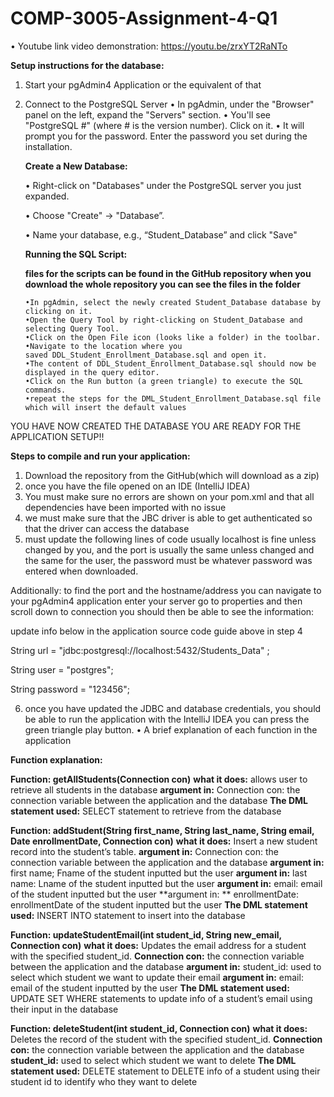 # COMP-3005-Assignment-4-Q1

•	Youtube link video demonstration:
https://youtu.be/zrxYT2RaNTo


**Setup instructions for the database:**
1.  Start your pgAdmin4 Application or the equivalent of that
2.  Connect to the PostgreSQL Server
	•	In pgAdmin, under the "Browser" panel on the left, expand the "Servers" section.
	•	You'll see "PostgreSQL #" (where # is the version number). Click on it.
	•	It will prompt you for the password. Enter the password you set during the installation.
		
	**Create a New Database:**

	•	Right-click on "Databases" under the PostgreSQL server you just expanded.

	•	Choose "Create" -> "Database”.

	•	Name your database, e.g., “Student_Database” and click "Save"

    **Running the SQL Script:**
    
	**files for the scripts can be found in the GitHub repository when you download the whole repository you can see the files in the folder**

		•In pgAdmin, select the newly created Student_Database database by clicking on it.
		•Open the Query Tool by right-clicking on Student_Database and selecting Query Tool.
		•Click on the Open File icon (looks like a folder) in the toolbar.
		•Navigate to the location where you saved DDL_Student_Enrollment_Database.sql and open it.
		•The content of DDL_Student_Enrollment_Database.sql should now be displayed in the query editor.
		•Click on the Run button (a green triangle) to execute the SQL commands.
		•repeat the steps for the DML_Student_Enrollment_Database.sql file which will insert the default values
 
YOU HAVE NOW CREATED THE DATABASE YOU ARE READY FOR THE APPLICATION SETUP!!

**Steps to compile and run your application:**
1. Download the repository from the GitHub(which will download as a zip)
2. once you have the file opened on an IDE (IntelliJ IDEA)
2. You must make sure no errors are shown on your pom.xml and that all dependencies have been imported with no issue 
3. we must make sure that the JBC driver is able to get authenticated so that the driver can access the database 
4. must update the following lines of code usually localhost is fine unless changed by you, and the port is usually the same unless changed and the same for the user, the password must be whatever password was entered when downloaded.
   
Additionally: to find the port and the hostname/address you can navigate to your pgAdmin4 application enter your server go to properties and then scroll down to connection you should then be able to see the information:

update info below in the application source code guide above in step 4

String url = "jdbc:postgresql://localhost:5432/Students_Data" ;

String user = "postgres";

String password = "123456";

6. once you have updated the JDBC and database credentials, you should be able to run the application with the IntelliJ IDEA you can press the green triangle play button.
	•	A brief explanation of each function in the application 

**Function explanation:**

**Function: getAllStudents(Connection con)**
**what it does:** allows user to retrieve all students in the database
**argument in:** Connection con: the connection variable between the application and the database
**The DML statement used:** SELECT statement to retrieve from the database
 
**Function: addStudent(String first_name, String last_name, String email, Date enrollmentDate, Connection con)**
**what it does:** Insert a new student record into the student’s table.
**argument in:** Connection con: the connection variable between the application and the database
**argument in:** first name; Fname of the student inputted but the user
**argument in:** last name: Lname of the student inputted but the user
**argument in:** email: email of the student inputted but the user
**argument in: ** enrollmentDate: enrollmentDate of the student inputted but the user
**The DML statement used:** INSERT INTO statement to insert into the database


**Function: updateStudentEmail(int student_id, String new_email, Connection con)**
**what it does:** Updates the email address for a student with the specified student_id.
**Connection con:** the connection variable between the application and the database
**argument in:** student_id: used to select which student we want to update their email
**argument in:** email: email of the student inputted by the user
**The DML statement used:** UPDATE SET WHERE statements to update info of a student’s email using their input in the database


**Function: deleteStudent(int student_id, Connection con)**
**what it does:**  Deletes the record of the student with the specified student_id.
**Connection con:** the connection variable between the application and the database
**student_id:** used to select which student we want to delete
**The DML statement used:** DELETE statement to DELETE info of a student using their student id to identify who they want to delete



